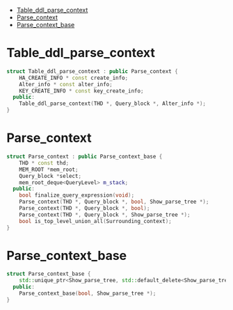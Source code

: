 
- [Table\_ddl\_parse\_context](#table_ddl_parse_context)
- [Parse\_context](#parse_context)
- [Parse\_context\_base](#parse_context_base)

# Table_ddl_parse_context
```cpp
struct Table_ddl_parse_context : public Parse_context {
    HA_CREATE_INFO * const create_info;
    Alter_info * const alter_info;
    KEY_CREATE_INFO * const key_create_info;
  public:
    Table_ddl_parse_context(THD *, Query_block *, Alter_info *);
}
```

# Parse_context
```cpp
struct Parse_context : public Parse_context_base {
    THD * const thd;
    MEM_ROOT *mem_root;
    Query_block *select;
    mem_root_deque<QueryLevel> m_stack;
  public:
    bool finalize_query_expression(void);
    Parse_context(THD *, Query_block *, bool, Show_parse_tree *);
    Parse_context(THD *, Query_block *, bool);
    Parse_context(THD *, Query_block *, Show_parse_tree *);
    bool is_top_level_union_all(Surrounding_context);
}
```

# Parse_context_base
```cpp
struct Parse_context_base {
    std::unique_ptr<Show_parse_tree, std::default_delete<Show_parse_tree> > m_show_parse_tree;
  public:
    Parse_context_base(bool, Show_parse_tree *);
}
```